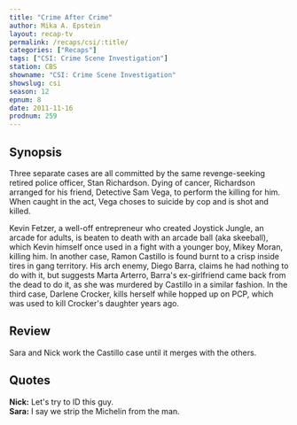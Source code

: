 ```yaml
---
title: "Crime After Crime"
author: Mika A. Epstein
layout: recap-tv
permalink: /recaps/csi/:title/
categories: ["Recaps"]
tags: ["CSI: Crime Scene Investigation"]
station: CBS
showname: "CSI: Crime Scene Investigation"
showslug: csi
season: 12  
epnum: 8  
date: 2011-11-16
prodnum: 259  
---
```


## Synopsis

Three separate cases are all committed by the same revenge-seeking retired police officer, Stan Richardson. Dying of cancer, Richardson arranged for his friend, Detective Sam Vega, to perform the killing for him. When caught in the act, Vega choses to suicide by cop and is shot and killed.

Kevin Fetzer, a well-off entrepreneur who created Joystick Jungle, an arcade for adults, is beaten to death with an arcade ball (aka skeeball), which Kevin himself once used in a fight with a younger boy, Mikey Moran, killing him. In another case, Ramon Castillo is found burnt to a crisp inside tires in gang territory. His arch enemy, Diego Barra, claims he had nothing to do with it, but suggests Marta Arterro, Barra's ex-girlfriend came back from the dead to do it, as she was murdered by Castillo in a similar fashion. In the third case, Darlene Crocker, kills herself while hopped up on PCP, which was used to kill Crocker's daughter years ago.

## Review

Sara and Nick work the Castillo case until it merges with the others.

## Quotes

**Nick:** Let's try to ID this guy.  
**Sara:** I say we strip the Michelin from the man.
